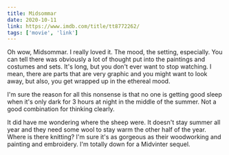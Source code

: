 ```yaml
---
title: Midsommar
date: 2020-10-11
link: https://www.imdb.com/title/tt8772262/
tags: ['movie', 'link']
---
```


Oh wow, Midsommar. I really loved it. The mood, the setting, especially. You can tell there was
obviously a lot of thought put into the paintings and costumes and sets. It's long, but you don't
ever want to stop watching. I mean, there are parts that are very graphic and you might want to look
away, but also, you get wrapped up in the ethereal mood.

I'm sure the reason for all this nonsense is that no one is getting good sleep when it's only dark 
for 3 hours at night in the middle of the summer. Not a good combination for thinking clearly. 

It did have me wondering where the sheep were. It doesn't stay summer all year and they need some wool
to stay warm the other half of the year. Where is there knitting? I'm sure it's as gorgeous as their
woodworking and painting and embroidery. I'm totally down for a Midvinter sequel.
